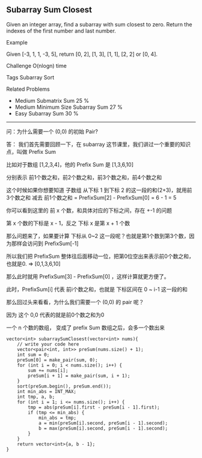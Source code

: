 ## Subarray Sum Closest  ##

Given an integer array, find a subarray with sum closest to zero. Return the indexes of the first number and last number.

Example

Given [-3, 1, 1, -3, 5], return [0, 2], [1, 3], [1, 1], [2, 2] or [0, 4].

Challenge 
O(nlogn) time

Tags 
Subarray Sort

Related Problems 

- Medium Submatrix Sum 25 %
- Medium Minimum Size Subarray Sum 27 %
- Easy Subarray Sum 30 %

----------
问：为什么需要一个 (0,0) 的初始 Pair?

答：
我们首先需要回顾一下，在 subarray 这节课里，我们讲过一个重要的知识点，叫做 Prefix Sum

比如对于数组 [1,2,3,4]，他的 Prefix Sum 是 [1,3,6,10]

分别表示 前1个数之和，前2个数之和，前3个数之和，前4个数之和

这个时候如果你想要知道 子数组 从下标 1 到下标 2 的这一段的和(2+3)，就用前 3个数之和 减去 前1个数之和 = PrefixSum[2] - PrefixSum[0] = 6 - 1 = 5

你可以看到这里的 前 x 个数，和具体对应的下标之间，存在 +-1 的问题

第 x 个数的下标是 x - 1，反之 下标 x 是第 x + 1 个数

那么问题来了，如果要计算 下标从 0~2 这一段呢？也就是第1个数到第3个数，因为那样会访问到 PrefixSum[-1]

所以我们把 PrefixSum 整体往后面移动一位，把第0位空出来表示前0个数之和，也就是0. => [0,1,3,6,10]

那么此时就用 PrefixSum[3] - PrefixSum[0] ，这样计算就更方便了。

此时，PrefixSum[i] 代表 前i个数之和，也就是 下标区间在 0 ~ i-1 这一段的和

那么回过头来看看，为什么我们需要一个 (0,0) 的 pair 呢？

因为 这个 0,0 代表的就是前0个数之和为0

一个 n 个数的数组， 变成了 prefix Sum 数组之后，会多一个数出来

	vector<int> subarraySumClosest(vector<int> nums){
	    // write your code here
	    vector<pair<int, int>> preSum(nums.size() + 1);
	    int sum = 0;
	    preSum[0] = make_pair(sum, 0);
	    for (int i = 0; i < nums.size(); i++) {
	        sum += nums[i];
	        preSum[i + 1] = make_pair(sum, i + 1);
	    }
	    sort(preSum.begin(), preSum.end());
	    int min_abs = INT_MAX;
	    int tmp, a, b;
	    for (int i = 1; i <= nums.size(); i++) {
	        tmp = abs(preSum[i].first - preSum[i - 1].first);
	        if (tmp <= min_abs) {
	            min_abs = tmp;
	            a = min(preSum[i].second, preSum[i - 1].second);
	            b = max(preSum[i].second, preSum[i - 1].second);
	        }
	    }
	    return vector<int>{a, b - 1};
	}